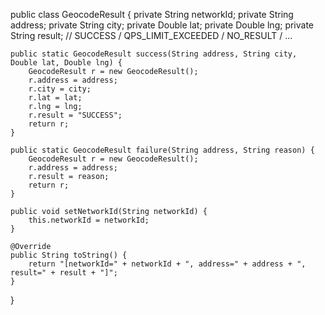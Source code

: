 public class GeocodeResult {
    private String networkId;
    private String address;
    private String city;
    private Double lat;
    private Double lng;
    private String result; // SUCCESS / QPS_LIMIT_EXCEEDED / NO_RESULT / ...

    public static GeocodeResult success(String address, String city, Double lat, Double lng) {
        GeocodeResult r = new GeocodeResult();
        r.address = address;
        r.city = city;
        r.lat = lat;
        r.lng = lng;
        r.result = "SUCCESS";
        return r;
    }
    
    public static GeocodeResult failure(String address, String reason) {
        GeocodeResult r = new GeocodeResult();
        r.address = address;
        r.result = reason;
        return r;
    }
    
    public void setNetworkId(String networkId) {
        this.networkId = networkId;
    }
    
    @Override
    public String toString() {
        return "[networkId=" + networkId + ", address=" + address + ", result=" + result + "]";
    }
}